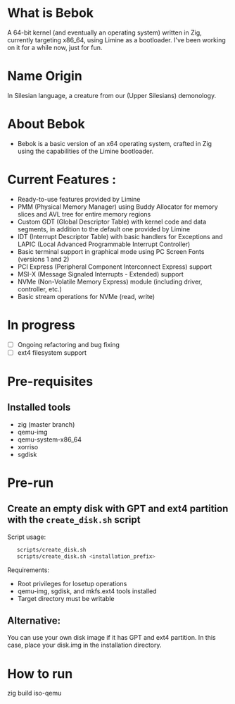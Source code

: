 # What is Bebok
A 64-bit kernel (and eventually an operating system) written in Zig, currently targeting x86_64, using Limine as a bootloader. I've been working on it for a while now, just for fun.

# Name Origin
In Silesian language, a creature from our (Upper Silesians) demonology. 

# About Bebok
- Bebok is a basic version of an x64 operating system, crafted in Zig using the capabilities of the Limine bootloader.

# Current Features :
- Ready-to-use features provided by Limine
- PMM (Physical Memory Manager) using Buddy Allocator for memory slices and AVL tree for entire memory regions
- Custom GDT (Global Descriptor Table) with kernel code and data segments, in addition to the default one provided by Limine
- IDT (Interrupt Descriptor Table) with basic handlers for Exceptions and LAPIC (Local Advanced Programmable Interrupt Controller)
- Basic terminal support in graphical mode using PC Screen Fonts (versions 1 and 2)
- PCI Express (Peripheral Component Interconnect Express) support
- MSI-X (Message Signaled Interrupts - Extended) support
- NVMe (Non-Volatile Memory Express) module (including driver, controller, etc.)
- Basic stream operations for NVMe (read, write)

# In progress
- [ ] Ongoing refactoring and bug fixing
- [ ] ext4 filesystem support

# Pre-requisites

## Installed tools
- zig (master branch)
- qemu-img
- qemu-system-x86_64
- xorriso
- sgdisk

# Pre-run
## Create an empty disk with GPT and ext4 partition with the `create_disk.sh` script
Script usage:
```bash
   scripts/create_disk.sh                    
   scripts/create_disk.sh <installation_prefix>
```
Requirements:
- Root privileges for losetup operations
- qemu-img, sgdisk, and mkfs.ext4 tools installed
- Target directory must be writable

## Alternative:
   You can use your own disk image if it has GPT and ext4 partition.
   In this case, place your disk.img in the installation directory.

# How to run
zig build iso-qemu 
```
